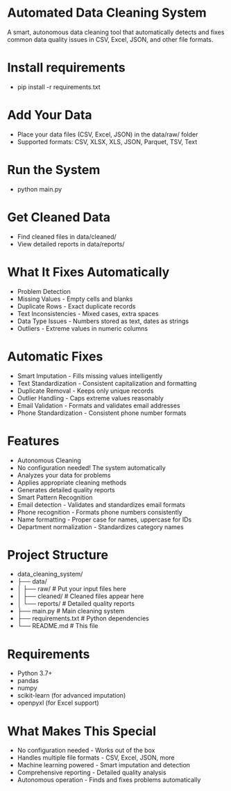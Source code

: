# Automated Data Cleaning System

A smart, autonomous data cleaning tool that automatically detects and fixes common data quality issues in CSV, Excel, JSON, and other file formats.

# Install requirements
- pip install -r requirements.txt 

# Add Your Data
- Place your data files (CSV, Excel, JSON) in the data/raw/ folder
- Supported formats: CSV, XLSX, XLS, JSON, Parquet, TSV, Text

# Run the System

- python main.py

# Get Cleaned Data
- Find cleaned files in data/cleaned/
- View detailed reports in data/reports/

# What It Fixes Automatically
- Problem Detection
- Missing Values - Empty cells and blanks
- Duplicate Rows - Exact duplicate records
- Text Inconsistencies - Mixed cases, extra spaces
- Data Type Issues - Numbers stored as text, dates as strings
- Outliers - Extreme values in numeric columns

# Automatic Fixes
- Smart Imputation - Fills missing values intelligently
- Text Standardization - Consistent capitalization and formatting
- Duplicate Removal - Keeps only unique records
- Outlier Handling - Caps extreme values reasonably
- Email Validation - Formats and validates email addresses
- Phone Standardization - Consistent phone number formats

# Features
- Autonomous Cleaning
- No configuration needed! The system automatically
- Analyzes your data for problems
- Applies appropriate cleaning methods
- Generates detailed quality reports
- Smart Pattern Recognition
- Email detection - Validates and standardizes email formats
- Phone recognition - Formats phone numbers consistently
- Name formatting - Proper case for names, uppercase for IDs
- Department normalization - Standardizes category names

# Project Structure

- data_cleaning_system/
- ├── data/
- │   ├── raw/           # Put your input files here
- │   ├── cleaned/       # Cleaned files appear here
- │   └── reports/       # Detailed quality reports
- ├── main.py            # Main cleaning system
- ├── requirements.txt   # Python dependencies
- └── README.md         # This file

# Requirements
- Python 3.7+
- pandas
- numpy
- scikit-learn (for advanced imputation)
- openpyxl (for Excel support)


# What Makes This Special
- No configuration needed - Works out of the box
- Handles multiple file formats - CSV, Excel, JSON, more
- Machine learning powered - Smart imputation and detection
- Comprehensive reporting - Detailed quality analysis
- Autonomous operation - Finds and fixes problems automatically
